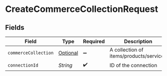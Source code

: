 # CreateCommerceCollectionRequest


## Fields

| Field                                                                     | Type                                                                      | Required                                                                  | Description                                                               |
| ------------------------------------------------------------------------- | ------------------------------------------------------------------------- | ------------------------------------------------------------------------- | ------------------------------------------------------------------------- |
| `commerceCollection`                                                      | [Optional<CommerceCollection>](../../models/shared/CommerceCollection.md) | :heavy_minus_sign:                                                        | A collection of items/products/services                                   |
| `connectionId`                                                            | *String*                                                                  | :heavy_check_mark:                                                        | ID of the connection                                                      |